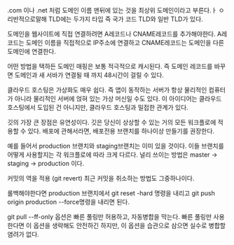 .com 이나 .net 처럼 도메인 이름 맨뒤에 있는 것을 최상위 도메인이라고 부른다.ㅏ ㅇ리반적으로말해 TLD에는 두가지 타입 즉 국가 코드 TLD와 일반 TLD가 있다.


도메인을 웹사이트에 직접 연결하려면 A레코드나 CNAME레코드를 추가해야한다. A레코드는 도메인 이름을 직접적으로 IP주소에 연결하고 CNAME레코드는 도메인을 다른 도메인에 연결한다.

어떤 방법을 택하든 도메인 매핑은 보통 적극적으로 캐시된다. 즉 도메인 레코드를 바꾸면 도메인과 새 서바가 연결될 때 까지 48시간이 걸릴 수 있다.


클라우드 호스팅은 가상화도 매우 쉽다. 즉 앱이 동작하는 서버가 항상 물리적인 컴퓨터가 아니라 물리적인 서버에 얹혀 있는 가상 머신일 수도 있다. 이 아이디어는 클라우드 호스팅에서 도입된 건 아니지만, 클라우드 호스팅과 밀접한 관계가 있다.

깃의 가장 큰 장점은 유연성이다. 깃은 당신이 상상할 수 있는 거의 모든 워크플로에 적용할 수 있다.
배포에 관해서라면, 배포전용 브랜치를 하나이상 만들기를 권장한다.

예를 들어서 production 브랜치와 staging브랜치는 이미 있을 것이다. 이들 브랜치를 어떻게 사용할지는 각 워크플로에 따라 크게 다르다. 널리 쓰이는 방법은 master -> staging -> production 이다.



커밋의 역을 적용 (git revert) 최근 커밋을 취소하는 방법도 그중하나이다.

롤백해야한다면 production 브랜치에서 git reset -hard  명령을 내리고 git push origin production --force명령을 내리면 된다.

git pull --ff-only 옵션은 빠른 풀링만 허용하고, 자동병합을 막는다. 빠른 풀링만 사용한다면 이 옵션을 생략해도 안전하긴 하지만, 이 옵션을 습관으로 삼으면 실수로 병합할 염려가 없다.


